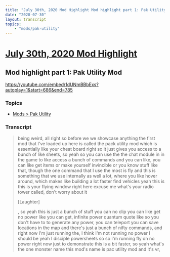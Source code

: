 ```yaml
---
title: "July 30th, 2020 Mod Highlight Mod highlight part 1: Pak Utility Mod"
date: "2020-07-30"
layout: transcript
topics:
    - "mods/pak-utility"
---
```

# [July 30th, 2020 Mod Highlight](../2020-07-30.md)
## Mod highlight part 1: Pak Utility Mod
https://youtube.com/embed/1dUNmBBbExs?autoplay=1&start=686&end=785

### Topics
* [Mods > Pak Utility](../topics/mods/pak-utility.md)

### Transcript

> being weird, all right so before we we showcase anything the first mod that I've loaded up here is called the pack utility mod which is essentially like your cheat board right so it just gives you access to a bunch of like sheets, so yeah so you can use the the chat module in in the game to like access a bunch of commands and you can like, you can like get items or make yourself invincible or you know stuff like that, though the one command that I use the most is fly and this is something that we use internally as well a lot, where you like hover around, which makes like building a lot faster find vehicles yeah this is this is your flying window right here excuse me what's your radio tower called, don't worry about it
>
> [Laughter]
>
>, so yeah this is just a bunch of stuff you can no clip you can like get no power like you can get, infinite power quantum quote like so you don't have to to generate any power, you can teleport you can save locations in the map and there's just a bunch of nifty commands, and right now I'm just running the, I think I'm not running no power I should be yeah I disciple powersheets so so I'm running fly on no power right now just to demonstrate this is a bit faster, so yeah what's the one monster name this mod's name is pac utility mod and it's vr,
